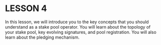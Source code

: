 # LESSON 4

In this lesson, we will introduce you to the key concepts that you should understand as a stake pool operator. You will learn about the topology of your stake pool,  key evolving signatures, and pool registration. You will also learn about the pledging mechanism.

